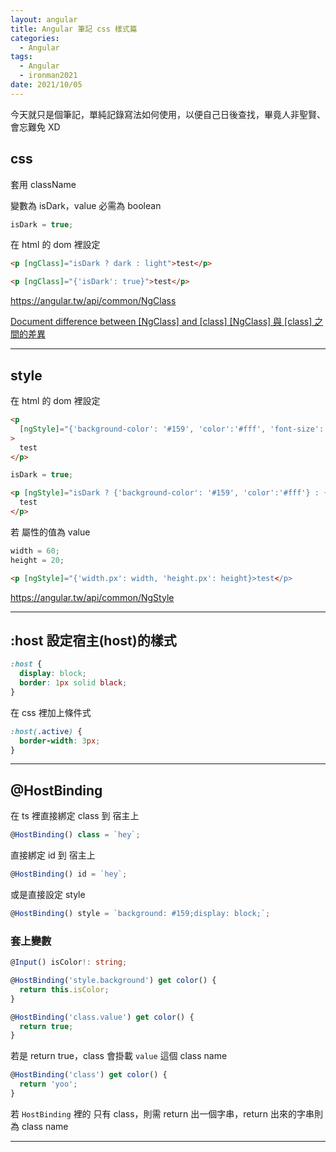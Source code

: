 ```yaml
---
layout: angular
title: Angular 筆記 css 樣式篇
categories:
  - Angular
tags:
  - Angular
  - ironman2021
date: 2021/10/05
---
```


今天就只是個筆記，單純記錄寫法如何使用，以便自己日後查找，畢竟人非聖賢、會忘難免 XD

## css

套用 className

變數為 isDark，value 必需為 boolean

```ts
isDark = true;
```

在 html 的 dom 裡設定

```html
<p [ngClass]="isDark ? dark : light">test</p>
```

```html
<p [ngClass]="{'isDark': true}">test</p>
```

https://angular.tw/api/common/NgClass

[Document difference between [NgClass] and [class] [NgClass] 與 [class] 之間的差異](https://github.com/angular/angular/issues/40623)

---

## style

在 html 的 dom 裡設定

```html
<p
  [ngStyle]="{'background-color': '#159', 'color':'#fff', 'font-size': '20px'}"
>
  test
</p>
```

```ts
isDark = true;
```

```html
<p [ngStyle]="isDark ? {'background-color': '#159', 'color':'#fff'} : {}">
  test
</p>
```

若 屬性的值為 value

```ts
width = 60;
height = 20;
```

```html
<p [ngStyle]="{'width.px': width, 'height.px': height}>test</p>
```

https://angular.tw/api/common/NgStyle

---

## :host 設定宿主(host)的樣式

```css
:host {
  display: block;
  border: 1px solid black;
}
```

在 css 裡加上條件式

```css
:host(.active) {
  border-width: 3px;
}
```

---

## @HostBinding

在 ts 裡直接綁定 class 到 宿主上

```ts
@HostBinding() class = `hey`;
```

直接綁定 id 到 宿主上

```ts
@HostBinding() id = `hey`;
```

或是直接設定 style

```ts
@HostBinding() style = `background: #159;display: block;`;
```

### 套上變數

```ts
@Input() isColor!: string;

@HostBinding('style.background') get color() {
  return this.isColor;
}
```

```ts
@HostBinding('class.value') get color() {
  return true;
}
```

若是 return true，class 會掛載 `value` 這個 class name

```ts
@HostBinding('class') get color() {
  return 'yoo';
}
```

若 `HostBinding` 裡的 只有 class，則需 return 出一個字串，return 出來的字串則為 class name

---
